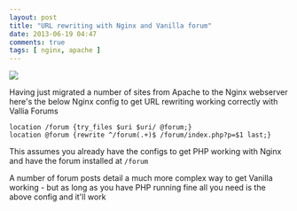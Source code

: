 ```yaml
---
layout: post
title: "URL rewriting with Nginx and Vanilla forum"
date: 2013-06-19 04:47
comments: true
tags: [ nginx, apache ]
---
```

![](http://nginx.org/nginx.gif)

Having just migrated a number of sites from Apache to the Nginx webserver here's the below Nginx config to get URL rewriting working correctly with Vallia Forums

    location /forum {try_files $uri $uri/ @forum;}
    location @forum {rewrite ^/forum(.+)$ /forum/index.php?p=$1 last;}

This assumes you already have the configs to get PHP working with Nginx and have the forum installed at `/forum`

A number of forum posts detail a much more complex way to get Vanilla working - but as long as you have PHP running fine all you need is the above config and it'll work
